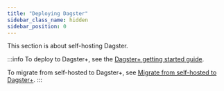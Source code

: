 ```yaml
---
title: "Deploying Dagster"
sidebar_class_name: hidden
sidebar_position: 0
---
```


This section is about self-hosting Dagster.

:::info
To deploy to Dagster+, see the [Dagster+ getting started guide](/dagster-plus/getting-started).

To migrate from self-hosted to Dagster+, see [Migrate from self-hosted to Dagster+](/dagster-plus/deployment/migration/self-hosted-to-dagster-plus).
:::
